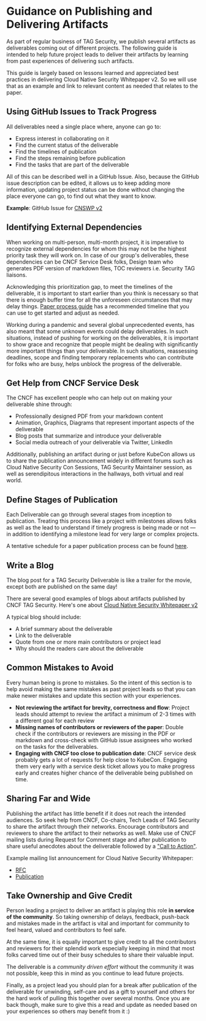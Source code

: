 # Guidance on Publishing and Delivering Artifacts

As part of regular business of TAG Security, we publish several artifacts as
deliverables coming out of different projects. The following guide is intended
to help future project leads to deliver their artifacts by learning from past
experiences of delivering such artifacts.

This guide is largely based on lessons learned and appreciated best practices in
delivering Cloud Native Security Whitepaper v2. So we will use that as an
example and link to relevant content as needed that relates to the paper.

## Using GitHub Issues to Track Progress

All deliverables need a single place where, anyone can go to:

- Express interest in collaborating on it
- Find the current status of the deliverable
- Find the timelines of publication
- Find the steps remaining before publication
- Find the tasks that are part of the deliverable

All of this can be described well in a GitHub Issue. Also, because the GitHub
issue description can be edited, it allows us to keep adding more information,
updating project status can be done without changing the place everyone can go,
to find out what they want to know.

**Example**: GitHub Issue for
[CNSWP v2](https://github.com/cncf/tag-security/issues/747)

## Identifying External Dependencies

When working on multi-person, multi-month project, it is imperative to recognize
external dependencies for whom this may not be the highest priority task they
will work on. In case of our group's deliverables, these dependencies can be
CNCF Service Desk folks, Design team who generates PDF version of markdown
files, TOC reviewers i.e. Security TAG liaisons.

Acknowledging this prioritization gap, to meet the timelines of the deliverable,
it is important to start earlier than you think is necessary so that there is
enough buffer time for all the unforeseen circumstances that may delay things.
[Paper process guide](paper-process.md#tentative-schedule-milestones) has a
recommended timeline that you can use to get started and adjust as needed.

Working during a pandemic and several global unprecedented events, has also
meant that some unknown events could delay deliverables. In such situations,
instead of pushing for working on the deliverables, it is important to show
grace and recognize that people might be dealing with significantly more
important things than your deliverable. In such situations, reassessing
deadlines, scope and finding temporary replacements who can contribute for folks
who are busy, helps unblock the progress of the deliverable.

## Get Help from CNCF Service Desk

The CNCF has excellent people who can help out on making your deliverable shine
through:

* Professionally designed PDF from your markdown content
* Animation, Graphics, Diagrams that represent important aspects of the
  deliverable
* Blog posts that summarize and introduce your deliverable
* Social media outreach of your deliverable via Twitter, LinkedIn

Additionally, publishing an artifact during or just before KubeCon allows us to
share the publication announcement widely in different forums such as Cloud
Native Security Con Sessions, TAG Security Maintainer session, as well as
serendipitous interactions in the hallways, both virtual and real world.

## Define Stages of Publication

Each Deliverable can go through several stages from inception to publication.
Treating this process like a project with milestones allows folks as well as the
lead to understand if timely progress is being made or not — in addition to
identifying a milestone lead for very large or complex projects.

A tentative schedule for a paper publication process can be found
[here](paper-process.md#tentative-schedule-milestones).

## Write a Blog

The blog post for a TAG Security Deliverable is like a trailer for the movie,
except both are published on the same day!

There are several good examples of blogs about artifacts published by CNCF TAG
Security. Here's one about
[Cloud Native Security Whitepaper v2](https://www.cncf.io/blog/2022/05/18/announcing-the-refreshed-cloud-native-security-whitepaper/)

A typical blog should include:

- A brief summary about the deliverable
- Link to the deliverable
- Quote from one or more main contributors or project lead
- Why should the readers care about the deliverable

## Common Mistakes to Avoid

Every human being is prone to mistakes. So the intent of this section is to help
avoid making the same mistakes as past project leads so that you can make newer
mistakes and update this section with your experiences.

* **Not reviewing the artifact for brevity, correctness and flow**: Project
  leads
  should attempt to review the artifact a minimum of 2-3 times with a different
  goal for each review
* **Missing names of contributors or reviewers of the paper**: Double check if
  the contributors or reviewers are missing in the PDF or markdown and
  cross-check with GitHub issue assignees who worked on the tasks for the
  deliverables.
* **Engaging with CNCF too close to publication date**: CNCF service desk
  probably gets a lot of requests for help close to KubeCon. Engaging them very
  early with a service desk ticket allows you to make progress early and creates
  higher chance of the deliverable being published on time.

## Sharing Far and Wide

Publishing the artifact has little benefit if it does not reach the intended
audiences. So seek help from CNCF, Co-chairs, Tech Leads of TAG Security to
share the artifact through their networks. Encourage contributors and reviewers
to share the artifact to their networks as well. Make use of CNCF mailing lists
during Request for Comment stage and after publication to share useful anecdotes
about the deliverable followed by a
["Call to Action"](communications/call-to-action.md).

Example mailing list announcement for Cloud Native Security Whitepaper:

* [RFC](https://lists.cncf.io/g/cncf-tag-security/message/89)
* [Publication](https://lists.cncf.io/g/cncf-tag-security/message/94)

## Take Ownership and Give Credit

Person leading a project to deliver an artifact is playing this role **in
service of the community**. So taking ownership of delays, feedback, push-back
and mistakes made in the artifact is vital and important for community to feel
heard, valued and contributors to feel safe.

At the same time, it is equally important to give credit to all the contributors
and reviewers for their splendid work especially keeping in mind that most folks
carved time out of their busy schedules to share their valuable input.

The deliverable is a _community driven effort_ without the community it was not
possible, keep this in mind as you continue to lead future projects.

Finally, as a project lead you should plan for a break after publication of the
deliverable for unwinding, self-care and as a gift to yourself and others for
the hard work of pulling this together over several months. Once you are back
though, make sure to give this a read and update as needed based on your
experiences so others may benefit from it :)
